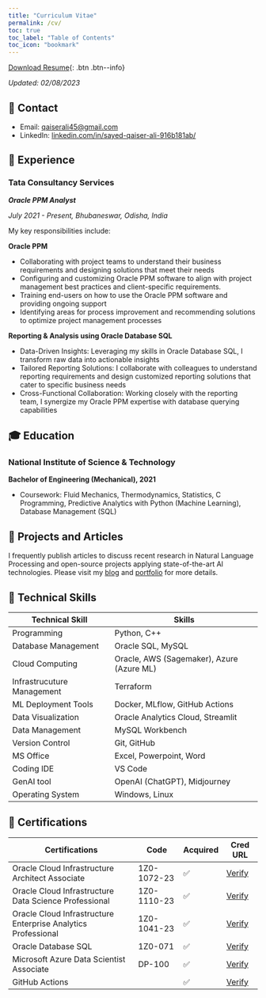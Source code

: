 ```yaml
---
title: "Curriculum Vitae"
permalink: /cv/
toc: true
toc_label: "Table of Contents"
toc_icon: "bookmark"
---
```

[Download Resume](https://sqali.github.io/files/resume.pdf){: .btn .btn--info}

*Updated: 02/08/2023*

## 📧 Contact
- Email: [qaiserali45@gmail.com]()
- LinkedIn: [linkedin.com/in/sayed-qaiser-ali-916b181ab/](https://www.linkedin.com/in/sqali/)

## 💼 Experience
### Tata Consultancy Services
***Oracle PPM Analyst***

*July 2021 - Present, Bhubaneswar, Odisha, India*

My key responsibilities include:

**Oracle PPM**

-	Collaborating with project teams to understand their business
requirements and designing solutions that meet their needs
-	Configuring and customizing Oracle PPM software to align
with project management best practices and client-specific requirements.
-	Training end-users on how to use the Oracle PPM software
and providing ongoing support
- Identifying areas for process improvement and
recommending solutions to optimize project management processes

**Reporting & Analysis using Oracle Database SQL**

- Data-Driven Insights: Leveraging my skills in Oracle Database SQL, I transform raw data into actionable insights
- Tailored Reporting Solutions: I collaborate with colleagues to understand reporting requirements and design customized reporting solutions that cater to specific business needs
- Cross-Functional Collaboration: Working closely with the reporting team, I synergize my Oracle PPM expertise with database querying capabilities




## 🎓 Education
### National Institute of Science & Technology
**Bachelor of Engineering (Mechanical), 2021**
- Coursework: Fluid Mechanics, Thermodynamics, Statistics, C Programming, Predictive Analytics with Python (Machine Learning), Database Management (SQL)


## 📝 Projects and Articles
I frequently publish articles to discuss recent research in Natural Language Processing and open-source projects applying state-of-the-art AI technologies. Please visit my [blog](https://sqali.github.io/posts/) and [portfolio](https://sqali.github.io/portfolio/) for more details.

<h2>🤖 Technical Skills</h2>
<table>
    <thead>
        <tr>
            <th>Technical Skill</th>
            <th>Skills</th>
        </tr>
    </thead>
    <tbody>
        <tr>
            <td>Programming</td>
            <td>Python, C++</td>
        </tr>
        <tr>
            <td>Database Management</td>
            <td>Oracle SQL, MySQL</td>
        </tr>
        <tr>
            <td>Cloud Computing</td>
            <td>Oracle, AWS (Sagemaker), Azure (Azure ML)</td>
        </tr>
        <tr>
            <td>Infrastrucuture Management</td>
            <td>Terraform</td>
        </tr>
        <tr>
            <td>ML Deployment Tools</td>
            <td>Docker, MLflow, GitHub Actions</td>
        </tr>
        <tr>
            <td>Data Visualization</td>
            <td>Oracle Analytics Cloud, Streamlit</td>
        </tr>
        <tr>
            <td>Data Management</td>
            <td>MySQL Workbench</td>
        </tr>
        <tr>
            <td>Version Control</td>
            <td>Git, GitHub</td>
        </tr>
        <tr>
            <td>MS Office</td>
            <td>Excel, Powerpoint, Word</td>
        </tr>
        <tr>
            <td>Coding IDE</td>
            <td>VS Code</td>
        </tr>
        <tr>
            <td>GenAI tool</td>
            <td>OpenAI (ChatGPT), Midjourney</td>
        </tr>
        <tr>
            <td>Operating System</td>
            <td>Windows, Linux</td>
        </tr>
    </tbody>
</table>



<h2>📜 Certifications</h2>
<table>
    <thead>
        <tr>
            <th>Certifications</th>
            <th>Code</th>
            <th>Acquired</th>
            <th>Cred URL</th>
        </tr>
    </thead>
    <tbody>
        <tr>
            <td>Oracle Cloud Infrastructure Architect Associate</td>
            <td>1Z0-1072-23</td>
            <td>&#x2705;</td>
            <td><a href="https://catalog-education.oracle.com/pls/certview/sharebadge?id=0806C2C0204969B31945998A5208A6EF75CD46C6C59493F8F1CF5401C407F306">Verify</a></td>
        </tr>
        <tr>
            <td>Oracle Cloud Infrastructure Data Science Professional</td>
            <td>1Z0-1110-23</td>
            <td>&#x2705;</td>
            <td><a href="https://catalog-education.oracle.com/pls/certview/sharebadge?id=69B0E79DF74022BF351689E761359479683CEA603B519F822D4C9A2456223099">Verify</a></td>
        </tr>
        <tr>
            <td>Oracle Cloud Infrastructure Enterprise Analytics Professional</td>
            <td>1Z0-1041-23</td>
            <td>&#x2705;</td>
            <td><a href="#">Verify</a></td>
        </tr>
        <tr>
            <td>Oracle Database SQL</td>
            <td>1Z0-071</td>
            <td>&#x2705;</td>
            <td><a href="#">Verify</a></td>
        </tr>
        <tr>
            <td>Microsoft Azure Data Scientist Associate</td>
            <td>DP-100</td>
            <td>&#x2705;</td>
            <td><a href="#">Verify</a></td>
        </tr>
        <tr>
            <td>GitHub Actions</td>
            <td></td>
            <td>&#x2705;</td>
            <td><a href="#">Verify</a></td>
        </tr>
    </tbody>
</table>

